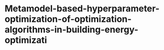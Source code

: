 # Metamodel-based-hyperparameter-optimization-of-optimization-algorithms-in-building-energy-optimizati